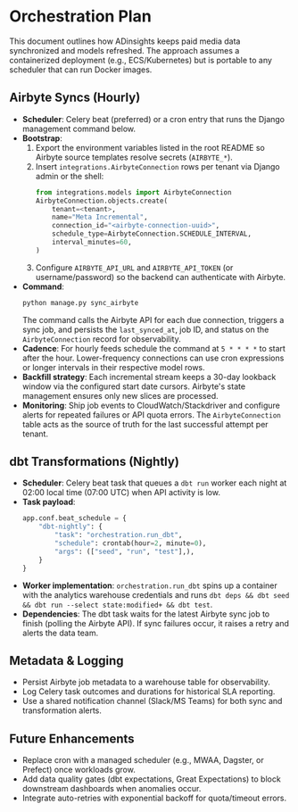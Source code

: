 # Orchestration Plan

This document outlines how ADinsights keeps paid media data synchronized and models refreshed. The approach assumes a containerized deployment (e.g., ECS/Kubernetes) but is portable to any scheduler that can run Docker images.

## Airbyte Syncs (Hourly)

- **Scheduler**: Celery beat (preferred) or a cron entry that runs the Django management command below.
- **Bootstrap**:
  1. Export the environment variables listed in the root README so Airbyte source templates resolve secrets (`AIRBYTE_*`).
  2. Insert `integrations.AirbyteConnection` rows per tenant via Django admin or the shell:
     ```python
     from integrations.models import AirbyteConnection
     AirbyteConnection.objects.create(
         tenant=<tenant>,
         name="Meta Incremental",
         connection_id="<airbyte-connection-uuid>",
         schedule_type=AirbyteConnection.SCHEDULE_INTERVAL,
         interval_minutes=60,
     )
     ```
  3. Configure `AIRBYTE_API_URL` and `AIRBYTE_API_TOKEN` (or username/password) so the backend can authenticate with Airbyte.
- **Command**:
  ```bash
  python manage.py sync_airbyte
  ```
  The command calls the Airbyte API for each due connection, triggers a sync job, and persists the `last_synced_at`, job ID, and status on the `AirbyteConnection` record for observability.
- **Cadence**: For hourly feeds schedule the command at `5 * * * *` to start after the hour. Lower-frequency connections can use cron expressions or longer intervals in their respective model rows.
- **Backfill strategy**: Each incremental stream keeps a 30-day lookback window via the configured start date cursors. Airbyte's state management ensures only new slices are processed.
- **Monitoring**: Ship job events to CloudWatch/Stackdriver and configure alerts for repeated failures or API quota errors. The `AirbyteConnection` table acts as the source of truth for the last successful attempt per tenant.

## dbt Transformations (Nightly)

- **Scheduler**: Celery beat task that queues a `dbt run` worker each night at 02:00 local time (07:00 UTC) when API activity is low.
- **Task payload**:
  ```python
  app.conf.beat_schedule = {
      "dbt-nightly": {
          "task": "orchestration.run_dbt",
          "schedule": crontab(hour=2, minute=0),
          "args": (["seed", "run", "test"],),
      }
  }
  ```
- **Worker implementation**: `orchestration.run_dbt` spins up a container with the analytics warehouse credentials and runs `dbt deps && dbt seed && dbt run --select state:modified+ && dbt test`.
- **Dependencies**: The dbt task waits for the latest Airbyte sync job to finish (polling the Airbyte API). If sync failures occur, it raises a retry and alerts the data team.

## Metadata & Logging

- Persist Airbyte job metadata to a warehouse table for observability.
- Log Celery task outcomes and durations for historical SLA reporting.
- Use a shared notification channel (Slack/MS Teams) for both sync and transformation alerts.

## Future Enhancements

- Replace cron with a managed scheduler (e.g., MWAA, Dagster, or Prefect) once workloads grow.
- Add data quality gates (dbt expectations, Great Expectations) to block downstream dashboards when anomalies occur.
- Integrate auto-retries with exponential backoff for quota/timeout errors.

